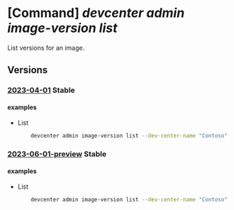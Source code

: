 # [Command] _devcenter admin image-version list_

List versions for an image.

## Versions

### [2023-04-01](/Resources/mgmt-plane/L3N1YnNjcmlwdGlvbnMve30vcmVzb3VyY2Vncm91cHMve30vcHJvdmlkZXJzL21pY3Jvc29mdC5kZXZjZW50ZXIvZGV2Y2VudGVycy97fS9nYWxsZXJpZXMve30vaW1hZ2VzL3t9L3ZlcnNpb25z/2023-04-01.xml) **Stable**

<!-- mgmt-plane /subscriptions/{}/resourcegroups/{}/providers/microsoft.devcenter/devcenters/{}/galleries/{}/images/{}/versions 2023-04-01 -->

#### examples

- List
    ```bash
        devcenter admin image-version list --dev-center-name "Contoso" --gallery-name "DefaultDevGallery" --image-name "Win11" --resource-group "rg1"
    ```

### [2023-06-01-preview](/Resources/mgmt-plane/L3N1YnNjcmlwdGlvbnMve30vcmVzb3VyY2Vncm91cHMve30vcHJvdmlkZXJzL21pY3Jvc29mdC5kZXZjZW50ZXIvZGV2Y2VudGVycy97fS9nYWxsZXJpZXMve30vaW1hZ2VzL3t9L3ZlcnNpb25z/2023-06-01-preview.xml) **Stable**

<!-- mgmt-plane /subscriptions/{}/resourcegroups/{}/providers/microsoft.devcenter/devcenters/{}/galleries/{}/images/{}/versions 2023-06-01-preview -->

#### examples

- List
    ```bash
        devcenter admin image-version list --dev-center-name "Contoso" --gallery-name "DefaultDevGallery" --image-name "Win11" --resource-group "rg1"
    ```
